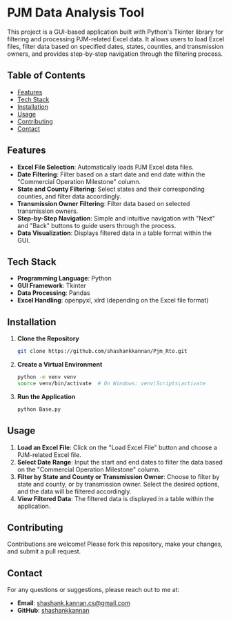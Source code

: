 
# PJM Data Analysis Tool

This project is a GUI-based application built with Python's Tkinter library for filtering and processing PJM-related Excel data. It allows users to load Excel files, filter data based on specified dates, states, counties, and transmission owners, and provides step-by-step navigation through the filtering process.

## Table of Contents

- [Features](#features)
- [Tech Stack](#tech-stack)
- [Installation](#installation)
- [Usage](#usage)
- [Contributing](#contributing)
- [Contact](#contact)

## Features

- **Excel File Selection**: Automatically loads PJM Excel data files.
- **Date Filtering**: Filter based on a start date and end date within the "Commercial Operation Milestone" column.
- **State and County Filtering**: Select states and their corresponding counties, and filter data accordingly.
- **Transmission Owner Filtering**: Filter data based on selected transmission owners.
- **Step-by-Step Navigation**: Simple and intuitive navigation with "Next" and "Back" buttons to guide users through the process.
- **Data Visualization**: Displays filtered data in a table format within the GUI.

## Tech Stack

- **Programming Language**: Python
- **GUI Framework**: Tkinter
- **Data Processing**: Pandas
- **Excel Handling**: openpyxl, xlrd (depending on the Excel file format)

## Installation

1. **Clone the Repository**

   ```bash
   git clone https://github.com/shashankkannan/Pjm_Rto.git
   ```

2. **Create a Virtual Environment**

   ```bash
   python -m venv venv
   source venv/bin/activate  # On Windows: venv\Scripts\activate
   ```

3. **Run the Application**

   ```bash
   python Base.py
   ```

## Usage

1. **Load an Excel File**: Click on the "Load Excel File" button and choose a PJM-related Excel file.
2. **Select Date Range**: Input the start and end dates to filter the data based on the "Commercial Operation Milestone" column.
3. **Filter by State and County or Transmission Owner**: Choose to filter by state and county, or by transmission owner. Select the desired options, and the data will be filtered accordingly.
4. **View Filtered Data**: The filtered data is displayed in a table within the application.

## Contributing

Contributions are welcome! Please fork this repository, make your changes, and submit a pull request.

## Contact

For any questions or suggestions, please reach out to me at:

- **Email**: shashank.kannan.cs@gmail.com
- **GitHub**: [shashankkannan](https://github.com/shashankkannan/Pjm_Rto)
